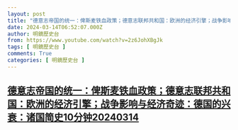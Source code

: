 ```yaml
---
layout: post
title: "德意志帝国的统一：俾斯麦铁血政策；德意志联邦共和国：欧洲的经济引擎；战争影响与经济奇迹：德国的兴衰：诸国简史10分钟20240314"
date: 2024-03-14T06:52:07.000Z
author: 明鏡歷史台
from: https://www.youtube.com/watch?v=2z6JohXBgJk
tags: [ 明鏡歷史台 ]
comments: True
categories: [ 明鏡歷史台 ]
---
```

<!--1710399127000-->
[德意志帝国的统一：俾斯麦铁血政策；德意志联邦共和国：欧洲的经济引擎；战争影响与经济奇迹：德国的兴衰：诸国简史10分钟20240314](https://www.youtube.com/watch?v=2z6JohXBgJk)
------

<div>

</div>
